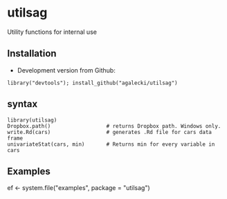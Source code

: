 # utilsag

Utility functions for internal use

## Installation

* Development version from Github:
```
library("devtools"); install_github("agalecki/utilsag")
```
## syntax

```
library(utilsag)
Dropbox.path()                  # returns Dropbox path. Windows only.
write.Rd(cars)                  # generates .Rd file for cars data frame
univariateStat(cars, min)       # Returns min for every variable in cars
```

## Examples

ef <- system.file("examples", package = "utilsag")

